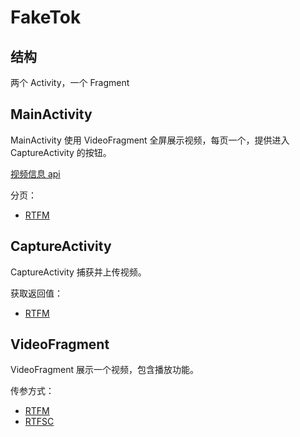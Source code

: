 # FakeTok

## 结构

两个 Activity，一个 Fragment

## MainActivity

MainActivity 使用 VideoFragment 全屏展示视频，每页一个，提供进入 CaptureActivity 的按钮。  

[视频信息 api](https://beiyou.bytedance.com/api/invoke/video/invoke/video)

分页：

- [RTFM](https://developer.android.com/training/animation/screen-slide-2)

## CaptureActivity

CaptureActivity 捕获并上传视频。  

获取返回值：

- [RTFM](https://developer.android.com/training/basics/intents/result)

## VideoFragment

VideoFragment 展示一个视频，包含播放功能。  

传参方式：

- [RTFM](https://developer.android.com/guide/fragments/communicate#fragment-result)
- [RTFSC](../app/src/main/java/com/example/faketok/VideoFragment.kt)